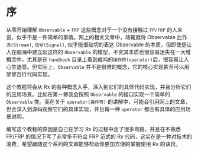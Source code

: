 # 序
从零开始理解 `Observable` + `FRP` 这些概念对于一个没有接触过 `FP/FRP` 的人来说，似乎不是一件简单的事情。网上的相关文章中，动辄就将 Observable 比作 `流(Stream)`, `信号(Signal)`, 似乎能很贴切的表达 Observable 的本质。但即使是让人在脑海中建立起这样的 `Observable` 的模型，不究其本质也很容易迷失在一大堆概念中，尤其是在 `handbook` 目录上看到成吨的`操作符(operator)`后，很容易让人心生退意。但实际上，`Observable` 并不是很难的概念，它的核心实现甚至可以用寥寥百行代码实现。

这个教程将会从 Rx 的各种概念入手，深入到它们的具体代码实现，并且分析它们的应用场景。比如在第一章我会按照 `Observable` 的接口实现一个简单的 `Observable` 类。而在关于 `operator(操作符)` 的讲解中，可能会引用网上的文章，但会深入到源码观察它们的具体实现，并且每一种 `operator` 都会有具体的应用场景说明。

编写这个教程的原因是自己在学习 Rx 的过程中走了很多弯路，并且在不熟悉 FP/FRP 的情况下写了非常多不符合 FRP 范式的 Rx 代码，这实在是一种对技术的浪费，希望跟随这个系列的文章能够帮助你更加方便的掌握使用 Rx 的诀窍。
